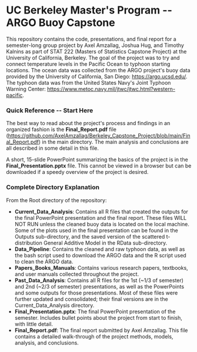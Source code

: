 # UC Berkeley Master's Program -- ARGO Buoy Capstone

This repository contains the code, presentations, and final report for a semester-long group project by Axel Amzallag, Joshua Hug, and Timothy Kalnins as part of STAT 222 (Masters of Statistics Capstone Project) at the University of California, Berkeley. The goal of the project was to try and connect temperature levels in the Pacific Ocean to typhoon starting locations. The ocean data was collected from the ARGO project's buoy data provided by the University of California, San Diego: https://argo.ucsd.edu/. The typhoon data was from the United States Navy's Joint Typhoon Warning Center: https://www.metoc.navy.mil/jtwc/jtwc.html?western-pacific.

### Quick Reference -- Start Here

The best way to read about the project's process and findings in an organized fashion is the **Final_Report.pdf** file (https://github.com/AxelAmzallag/Berkeley_Capstone_Project/blob/main/Final_Report.pdf) in the main directory. The main analysis and conclusions are all described in some detail in this file. 

A short, 15-slide PowerPoint summarizing the basics of the project is in the **Final_Presentation.pptx** file. This cannot be viewed in a browser but can be downloaded if a speedy overview of the project is desired.

### Complete Directory Explanation

From the Root directory of the repository:
- **Current_Data_Analysis**: Contains all R files that created the outputs for the final PowerPoint presentation and the final report. These files WILL NOT RUN unless the cleaned buoy data is located on the local machine. Some of the plots used in the final presentation can be found in the Outputs sub-directory, and the saved version of the scattered t-distribution General Additive Model in the RData sub-directory.
-  **Data_Pipeline**: Contains the cleaned and raw typhoon data, as well as the bash script used to download the ARGO data and the R script used to clean the ARGO data.
-  **Papers_Books_Manuals**: Contains various research papers, textbooks, and user manuals collected throughout the project.
-  **Past_Data_Analysis**: Contains all R files for the 1st (~1/3 of semester) and 2nd (~2/3 of semester) presentations, as well as the PowerPoints and some outputs for those presentations. Most of these files were further updated and consolidated; their final versions are in the Current_Data_Analysis directory.
-  **Final_Presentation.pptx**: The final PowerPoint presentation of the semester. Includes bullet points about the project from start to finish, with little detail.
-  **Final_Report.pdf**: The final report submitted by Axel Amzallag. This file contains a detailed walk-through of the project methods, models, analysis, and conclusions.

